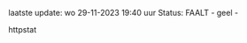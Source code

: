 laatste update: 
wo 29-11-2023 19:40   uur 
Status: FAALT - geel - 
<div class="service Y">httpstat</div>